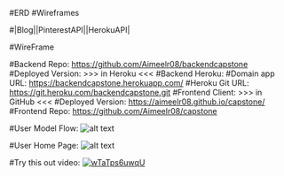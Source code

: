 #ERD
#Wireframes

#|Blog||PinterestAPI||HerokuAPI|


#WireFrame

#Backend Repo: https://github.com/Aimeelr08/backendcapstone
  #Deployed Version: >>> in Heroku <<<
    #Backend Heroku:
       #Domain app URL: https://backendcapstone.herokuapp.com/
       #Heroku Git URL: https://git.heroku.com/backendcapstone.git
#Frontend Client: >>> in GitHub <<<
    #Deployed Version: https://aimeelr08.github.io/capstone/
       #Frontend Repo: https://github.com/Aimeelr08/capstone



#User Model Flow:
![alt text](https://i.imgur.com/GgoOwBlm.jpg "WireFrame Page to Page")

#User Home Page:
![alt text][logo]

[logo]: https://i.imgur.com/ERMNauEm.jpg "WireFrame Home Page"
#Try this out video:
[![wTaTps6uwqU](http://img.youtube.com/vi/wTaTps6uwqU/0.jpg)](http://www.youtube.com/watch?v=wTaTps6uwqU)
